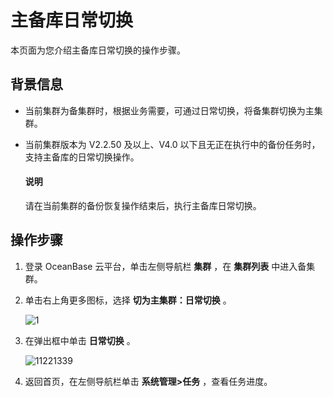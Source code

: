 # 主备库日常切换

本页面为您介绍主备库日常切换的操作步骤。

## 背景信息

* 当前集群为备集群时，根据业务需要，可通过日常切换，将备集群切换为主集群。

* 当前集群版本为 V2.2.50 及以上、V4.0 以下且无正在执行中的备份任务时，支持主备库的日常切换操作。

  <main id="notice" type='explain'>
    <h4>说明</h4>
    <p>请在当前集群的备份恢复操作结束后，执行主备库日常切换。</p>
  </main>

## 操作步骤

1. 登录 OceanBase 云平台，单击左侧导航栏 **集群** ，在 **集群列表** 中进入备集群。

2. 单击右上角更多图标，选择 **切为主集群：日常切换** 。

   ![1](https://help-static-aliyun-doc.aliyuncs.com/assets/img/zh-CN/4946790261/p273265.png)

3. 在弹出框中单击 **日常切换** 。

   ![11221339](https://help-static-aliyun-doc.aliyuncs.com/assets/img/zh-CN/4685987361/p355758.png)

4. 返回首页，在左侧导航栏单击 **系统管理\>任务** ，查看任务进度。
